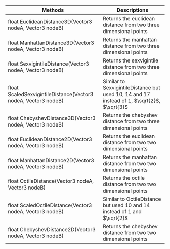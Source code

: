 | Methods | Descriptions |
| ------- | ------------ |
| float EuclideanDistance3D(Vector3 nodeA, Vector3 nodeB) | Returns the euclidean distance from two three dimensional points |
| float ManhattanDistance3D(Vector3 nodeA, Vector3 nodeB) | Returns the manhattan distance from two three dimensional points |
| float SexvigintileDistance(Vector3 nodeA, Vector3 nodeB) | Returns the sexvigintile distance from two three dimensional points |
| float ScaledSexvigintileDistance(Vector3 nodeA, Vector3 nodeB) | Similar to SexvigintileDistance but used 10, 14 and 17 instead of 1, $\sqrt{2}$, $\sqrt{3}$ |
| float ChebyshevDistance3D(Vector3 nodeA, Vector3 nodeB) | Returns the chebyshev distance from two three dimensional points |
| float EuclideanDistance2D(Vector3 nodeA, Vector3 nodeB) | Returns the euclidean distance from two two dimensional points |
| float ManhattanDistance2D(Vector3 nodeA, Vector3 nodeB) | Returns the manhattan distance from two two dimensional points |
| float OctileDistance(Vector3 nodeA, Vector3 nodeB) | Returns the octile distance from two two dimensional points |
| float ScaledOctileDistance(Vector3 nodeA, Vector3 nodeB) | Similar to OctileDistance but used 10 and 14 instead of 1 and $\sqrt{2}$ |
| float ChebyshevDistance2D(Vector3 nodeA, Vector3 nodeB) | Returns the chebyshev distance from two two dimensional points |
